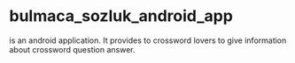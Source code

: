 # bulmaca_sozluk_android_app 
is an android application. It provides to crossword lovers to give information about crossword question answer.

